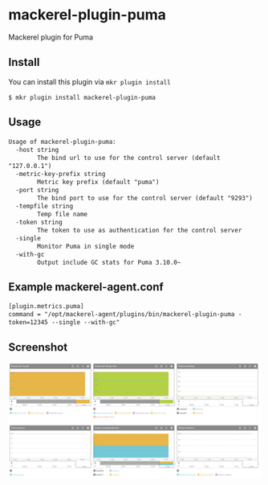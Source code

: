 # mackerel-plugin-puma
Mackerel plugin for Puma

## Install

You can install this plugin via `mkr plugin install`

```console
$ mkr plugin install mackerel-plugin-puma
```

## Usage

```
Usage of mackerel-plugin-puma:
  -host string
    	The bind url to use for the control server (default "127.0.0.1")
  -metric-key-prefix string
    	Metric key prefix (default "puma")
  -port string
    	The bind port to use for the control server (default "9293")
  -tempfile string
    	Temp file name
  -token string
    	The token to use as authentication for the control server
  -single
    	Monitor Puma in single mode
  -with-gc
    	Output include GC stats for Puma 3.10.0~
```
## Example mackerel-agent.conf

```
[plugin.metrics.puma]
command = "/opt/mackerel-agent/plugins/bin/mackerel-plugin-puma -token=12345 --single --with-gc"
```

## Screenshot
![Screenshot](./docs/images/ss.png)
